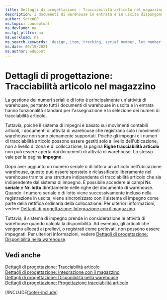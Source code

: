 ```yaml
---
title: Dettagli di progettazione - Tracciabilità articolo nel magazzino
description: I documenti di warehouse in entrata e in uscita dispongono di funzionalità standard per l'assegnazione e la selezione dei numeri di tracciabilità articolo.
author: SorenGP
ms.topic: conceptual
ms.devlang: na
ms.tgt_pltfrm: na
ms.workload: na
ms.search.keywords: 'design, item, tracking, serial number, lot number, outbound documents'
ms.date: 06/15/2021
ms.author: edupont
---
```

# Dettagli di progettazione: Tracciabilità articolo nel magazzino
La gestione dei numeri seriali e di lotto è principalmente un'attività di warehouse, pertanto tutti i documenti di warehouse in uscita e in entrata hanno funzionalità standard per l'assegnazione e la selezione dei numeri di tracciabilità articolo.  

Tuttavia, poiché il sistema di impegni è basato sui movimenti contabili articoli, i documenti di attività di warehouse che registrano solo i movimenti warehouse non sono pienamente supportati. Poiché gli impegni e i numeri di tracciabilità articolo possono essere gestiti solo a livello dell'ubicazione, non a livello di zona e di collocazione, la pagina **Righe tracciabilità articolo** non può essere aperta dai documenti di attività di warehouse. Lo stesso vale per la pagina **Impegno**.  

Dopo aver aggiunto un numero seriale o di lotto a un articolo nell'ubicazione warehouse, questo può essere spostato e riclassificato liberamente nel warehouse tramite una struttura indipendente di tracciabilità articolo che sia indipendente dal sistema di impegno. È possibile accedere ai campi **Nr. seriale** e **Nr. lotto** direttamente nelle righe del documento di warehouse. Quando il numero seriale o di lotto viene successivamente incluso nella registrazione in uscita, viene sincronizzato con il sistema di impegno come parte della rettifica ordinaria della collocazione. Per ulteriori informazioni, vedere [Dettagli di progettazione: Integrazione con il magazzino](design-details-integration-with-inventory.md).  

Tuttavia, il sistema di impegno prende in considerazione le attività di warehouse quando calcola la disponibilità. Ad esempio, gli articoli che vengono allocati ai prelievi, o registrati come prelevati, non possono essere impegnati. Per ulteriori informazioni, vedere [Dettagli di progettazione: Disponibilità nella warehouse](design-details-availability-in-the-warehouse.md).

## Vedi anche  
[Dettagli di progettazione: Tracciabilità articolo](design-details-item-tracking.md)  
[Dettagli di progettazione: Integrazione con il magazzino](design-details-integration-with-inventory.md)  
[Dettagli di progettazione: Disponibilità nella warehouse](design-details-availability-in-the-warehouse.md)  
[Dettagli di progettazione: Progettazione tracciabilità articolo](design-details-item-tracking-design.md)


[!INCLUDE[footer-include](includes/footer-banner.md)]